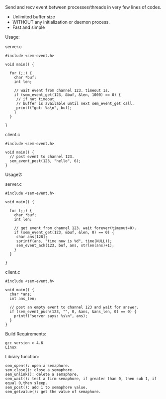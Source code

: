 Send and recv event between processes/threads in very few lines of codes.

  * Unlimited buffer size 
  * WITHOUT any initialization or daemon process.
  * Fast and simple

Usage:

server.c

    #include <sem-event.h>
    
    void main() {
      
      for (;;) {
        char *buf;
        int len;
         
        // wait event from channel 123. timeout 1s.
        if (sem_event_get(123, &buf, &len, 1000) == 0) {
         // if not timeout
         // buffer is available until next sem_event_get call.
         printf("got: %s\n", buf);
        }
      }
      
    }

client.c

    #include <sem-event.h>
    
    void main() {
      // post event to channel 123.
      sem_event_post(123, "hello", 6);
    }

Usage2:

server.c

    #include <sem-event.h>
    
    void main() {
      
      for (;;) {
        char *buf;
        int len;
        
        // get event from channel 123. wait forever(timeout=0).
        if (sem_event_get(123, &buf, &len, 0) == 0) {
         char ans[128];
         sprintf(ans, "time now is %d", time(NULL));
         sem_event_ack(123, buf, ans, strlen(ans)+1);
        }
      }
      
    }
  
client.c

    #include <sem-event.h>
    
    void main() {
      char *ans;
      int ans_len;
      
      // post an empty event to channel 123 and wait for answer.
      if (sem_event_push(123, "", 0, &ans, &ans_len, 0) == 0) {
        printf("server says: %s\n", ans);
      }
    }


Build Requirements:

    gcc version > 4.6
    Linux
    
Library function:

    sem_open(): open a semaphore.
    sem_close(): close a semaphore.
    sem_unlink(): delete a semaphore.
    sem_wait(): test a firm semaphore, if greater than 0, then sub 1, if equal 0,then sleep.
    sem_post(): add 1 to semaphore value.
    sem_getvalue(): get the value of semaphore.
 
   
